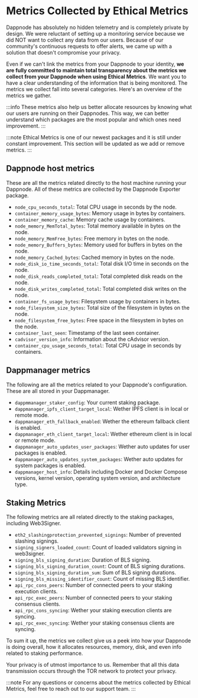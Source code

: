 # Metrics Collected by Ethical Metrics

Dappnode has absolutely no hidden telemetry and is completely private by design. We were reluctant of setting up a monitoring service because we did NOT want to collect any data from our users. Because of our community's continuous requests to offer alerts, we came up with a solution that doesn't compromise your privacy.

Even if we can't link the metrics from your Dappnode to your identity, **we are fully committed to maintain total transparency about the metrics we collect from your Dappnode when using Ethical Metrics**. We want you to have a clear understanding of the information that is being monitored. The metrics we collect fall into several categories. Here's an overview of the metrics we gather.

:::info
These metrics also help us better allocate resources by knowing what our users are running on their Dappnodes. This way, we can better understand which packages are the most popular and which ones need improvement.
:::

:::note
Ethical Metrics is one of our newest packages and it is still under constant improvement. This section will be updated as we add or remove metrics.
:::

## Dappnode host metrics

These are all the metrics related directly to the host machine running your Dappnode. All of these metrics are collected by the Dappnode Exporter package.

- `node_cpu_seconds_total`: Total CPU usage in seconds by the node.
- `container_memory_usage_bytes`: Memory usage in bytes by containers.
- `container_memory_cache`: Memory cache usage by containers.
- `node_memory_MemTotal_bytes`: Total memory available in bytes on the node.
- `node_memory_MemFree_bytes`: Free memory in bytes on the node.
- `node_memory_Buffers_bytes`: Memory used for buffers in bytes on the node.
- `node_memory_Cached_bytes`: Cached memory in bytes on the node.
- `node_disk_io_time_seconds_total`: Total disk I/O time in seconds on the node.
- `node_disk_reads_completed_total`: Total completed disk reads on the node.
- `node_disk_writes_completed_total`: Total completed disk writes on the node.
- `container_fs_usage_bytes`: Filesystem usage by containers in bytes.
- `node_filesystem_size_bytes`: Total size of the filesystem in bytes on the node.
- `node_filesystem_free_bytes`: Free space in the filesystem in bytes on the node.
- `container_last_seen`: Timestamp of the last seen container.
- `cadvisor_version_info`: Information about the cAdvisor version.
- `container_cpu_usage_seconds_total`: Total CPU usage in seconds by containers.

## Dappmanager metrics

The following are all the metrics related to your Dappnode's configuration. These are all stored in your Dappmanager.

- `dappmmanager_staker_config`: Your current staking package.
- `dappmanager_ipfs_client_target_local`: Wether IPFS client is in local or remote mode.
- `dappmanager_eth_fallback_enabled`: Wether the ethereum fallback client is enabled.
- `dappmanager_eth_client_target_local`: Wether ethereum client is in local or remote mode.
- `dappmanager_auto_updates_user_packages`: Wether auto updates for user packages is enabled.
- `dappmanager_auto_updates_system_packages`: Wether auto updates for system packages is enabled.
- `dappmanager_host_info`: Details including Docker and Docker Compose versions, kernel version, operating system version, and architecture type.

## Staking Metrics

The following metrics are all related directly to the staking packages, including Web3Signer.

- `eth2_slashingprotection_prevented_signings`: Number of prevented slashing signings.
- `signing_signers_loaded_count`: Count of loaded validators signing in web3signer.
- `signing_bls_signing_duration`: Duration of BLS signing.
- `signing_bls_signing_duration_count`: Count of BLS signing durations.
- `signing_bls_signing_duration_sum`: Sum of BLS signing durations.
- `signing_bls_missing_identifier_count`: Count of missing BLS identifier.
- `api_rpc_cons_peers`: Number of connected peers to your staking execution clients.
- `api_rpc_exec_peers`: Number of connected peers to your staking consensus clients.
- `api_rpc_cons_syncing`: Wether your staking execution clients are syncing.
- `api_rpc_exec_syncing`: Wether your staking consensus clients are syncing.

To sum it up, the metrics we collect give us a peek into how your Dappnode is doing overall, how it allocates resources, memory, disk, and even info related to staking performance.

Your privacy is of utmost importance to us. Remember that all this data transmission occurs through the TOR network to protect your privacy.

:::note
For any questions or concerns about the metrics collected by Ethical Metrics, feel free to reach out to our support team.
:::
